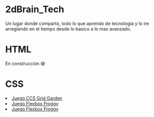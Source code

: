 # 2dBrain_Tech
Un lugar donde comparto, todo lo que aprendo de tecnologia y lo ire arreglando en el tiempo desde lo basico a lo mas avanzado.


<h1>HTML</h1>
En construcción 😅

<h1>CSS</h1>
<li><a href="https://cssgridgarden.com/">Juego CCS Grid Garden</a></li>
<li><a href="https://flexboxfroggy.com/#es">Juego Flexbox Froggy</a></li>
<li><a href="http://www.flexboxdefense.com/">Juego Flexbox Froggy</a></li>

